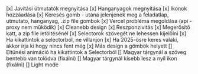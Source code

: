 [x] Javítási útmutatók megnyitása
[x] Hanganyagok megnyitása
[x] Ikonok hozzáadása
[x] Keresés gomb - utána jelenjenek meg a feladatlap, utmutato, hanganyag, .zip file gombok
[x] Vercel probléma megoldása (api - proxy nem működik)
[x] Cleanebb design
[x] Reszponzivitás
[x] Megerősítő katt, a zip file letöltésénél
[x] Selectorok szövegét ne lehessen kijelölni
[x] Ha kikattintok a selectorból, ne villanjon
[x] Ha 2025-ösre keres valaki, akkor írja ki hogy nincs fent még
[x] Más design a gömbök helyett
[] Eltünési animáció ha kikattintok a Selectorból
[] Magyar tárgynál a szöveg bentebb van tolódva (fixálni)
[] Magyar tárgynál kisebb lesz a nyíl ikon (fixálni)
[] Light mode